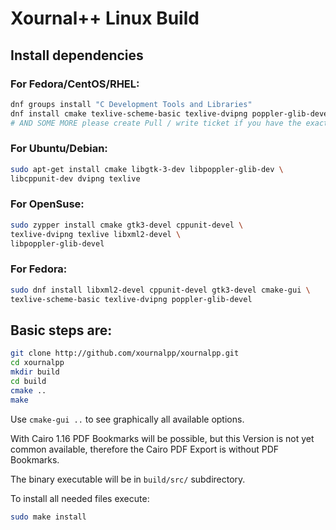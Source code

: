# Xournal++ Linux Build

## Install dependencies
### For Fedora/CentOS/RHEL:
````bash
dnf groups install "C Development Tools and Libraries"
dnf install cmake texlive-scheme-basic texlive-dvipng poppler-glib-devel
# AND SOME MORE please create Pull / write ticket if you have the exact dependencies
````

### For Ubuntu/Debian:
````bash
sudo apt-get install cmake libgtk-3-dev libpoppler-glib-dev \
libcppunit-dev dvipng texlive 
````

### For OpenSuse:
```bash
sudo zypper install cmake gtk3-devel cppunit-devel \
texlive-dvipng texlive libxml2-devel \
libpoppler-glib-devel
```

### For Fedora:
```bash
sudo dnf install libxml2-devel cppunit-devel gtk3-devel cmake-gui \
texlive-scheme-basic texlive-dvipng poppler-glib-devel
```

## Basic steps are:
````bash
git clone http://github.com/xournalpp/xournalpp.git
cd xournalpp
mkdir build
cd build
cmake ..
make
````

Use `cmake-gui ..` to see graphically all available options.

With Cairo 1.16 PDF Bookmarks will be possible, but this Version is not yet
common available, therefore the Cairo PDF Export is without PDF Bookmarks.

The binary executable will be in `build/src/` subdirectory.

To install all needed files execute:
```bash
sudo make install
```

